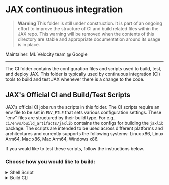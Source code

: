 # JAX continuous integration

> **Warning** This folder is still under construction. It is part of an ongoing
> effort to improve the structure of CI and build related files within the
> JAX repo. This warning will be removed when the contents of this
> directory are stable and appropriate documentation around its usage is in
> place.

Maintainer: ML Velocity team @ Google

********************************************************************************

The CI folder contains the configuration files and scripts used to build, test,
and deploy JAX. This folder is typically used by continuous integration
(CI) tools to build and test JAX whenever there is a change to the
code. 

## JAX's Official CI and Build/Test Scripts

JAX's official CI jobs run the scripts in this folder. The CI scripts require
an env file to be set in `ENV_FILE` that sets various configuration settings.
These "env" files are structured by their build type. For e.g.,
`ci/envs/build_artifacts/jaxlib` contains the configs for building the `jaxlib`
package. The scripts are intended to be used across different platforms and
architectures and currently supports the following systems: Linux x86,
Linux Arm64, Mac x86, Mac Arm64, Windows x86.


If you would like to test these scripts, follow the instructions below.

### Choose how you would like to build:
<details>
<summary> Shell Script </summary>

The artifact building script (`ci/build_artifacts.sh`) invokes the build CLI,
`ci/cli/build.py` which in turn invokes the bazel command that builds the
requested JAX artifact. Follow the instructions below to invoke the CI script
to build a JAX artifact of your choice. These scripts can build the `jax`,
`jaxlib`, `jax-cuda-plugin`, and the `jax-cuda-pjrt` artifacts. Note that all
commands are meant to be run from the root of this repository. 

**Docker (soft prerequisite)**

The CI scripts are recommended to be run in Docker where possible. This ensures
the right build environment is set up before we can build the artifact. If you
would like to disable Docker, run:

```
export JAXCI_SETUP_DOCKER=0
export JAXCI_CLI_BUILD_MODE=local
```

**Changing Python version**

By default, the build will use Python 3.12. If you would like to change this,
set `JAXCI_HERMETIC_PYTHON_VERSION`. E.g.`export JAXCI_HERMETIC_PYTHON_VERSION=3.11`

**RBE support**

If you are running this on a Linux x86 or a Windows machine, you have the option
to use RBE to speed up the build. Please note this requires permissions to JAX's
remote worker pool and RBE configs. To enable RBE, run `export JAXCI_USE_RBE=1`.

**How to run the script**

```
1. Set ENV_FILE to one of the envs inside ci/build_artifacts based the artifact
you want to build and your sytem.
E.g. export ENV_FILE=ci/envs/build_artifacts/jaxlib
2. Run: bash ci/build_artifacts.sh
```

**Known Bugs**

1. Building `jax` fails due to Python missing the `build` dependency.
2. Auditwheel script fails on Linux Arm64's Docker image due to Python missing
the `auditwheel` dependency
3. If RBE is used to build the target for Windows, building the wheel fails
due to a permission denied error.

</details>

<details>
<summary> Build CLI </summary>

Follow the instructions below to invoke the build CLI to build a JAX artifact
of your choice. The CLI can build the `jaxlib`, `jax-cuda-plugin`, and the
`jax-cuda-pjrt` artifacts. Note that all commands are meant to be run from the
root of this repository. 

By default, the CLI runs in local mode and will pick the "local_" configs in
the `ci/.bazelrc` file. On Linux systems, Bazel defaults to using GCC
as the default compiler. To change this, add `--use_clang` to your command. This
requires Clang to be present on the system and in the path. If your Clang binary
is not on the path, set its path using `--clang_path`.

**Build Modes**

If you want to run with the configs that the CI builds use, switch the mode by
setting `--mode=ci`. Please note CI mode has a dependency on a custom toolchain
that JAX uses. The build expects this toolchain to be present on the system. As
such, CI mode is usually run from within a Docker container. See `JAXCI_DOCKER_IMAGE`
inside `ci/build_artfacts` to know which image we use for each platform.

**RBE support**

If you are running this on a Linux x86 or a Windows machine, you have the option
to use RBE to speed up the build. Please note this requires permissions to JAX's
remote worker pool and RBE configs. To enable RBE, set `--use_rbe` to you command.

**Changing Python version**

If you would like to change the Python version of the artifact, add
`--python_version=<python_version>` to your command. E.g. `--python_version=3.11`. 
By default, the CLI uses Python 3.12. 

**Local XLA dependency**

JAX artifacts built by the CLI depend on XLA version pinned in JAX's
`workspace.bzl`. If would like to depend on the XLA from your local system,
set `--local_xla_path` to its path.

**Dry Run**

If you would like to just invoke a dry run, add `--dry_run` to your command.
This will print the `bazel` command that the CLI would have ended up invoking.

**Some example invocations**

1. For building `jaxlib`, run `python ci/cli/build.py jaxlib`
2. For building `jax-cuda-plugin` for Python 3.11, run `python ci/cli/build.py jax-cuda-pjrt --python_version=3.11`
3. For building `jax-cuda-pjrt` for Python 3.10 with RBE, run `python ci/cli/build.py jax-cuda-pjrt --use_rbe --python_version=3.10`

</details>